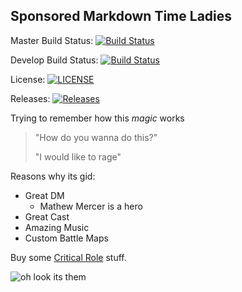 ## Sponsored Markdown Time Ladies

Master Build Status: [![Build Status](https://travis-ci.org/BenThomasSutton/sem.svg?branch=master)](https://travis-ci.org/BenThomasSutton/sem)

Develop Build Status: [![Build Status](https://travis-ci.org/BenThomasSutton/sem.svg?branch=develop)](https://travis-ci.org/BenThomasSutton/sem)

License: [![LICENSE](https://img.shields.io/github/license/benthomassutton/sem.svg?style=flat-square)](https://github.com/benthomassutton/sem/blob/master/LICENSE)

Releases: [![Releases](https://img.shields.io/github/release/benthomassutton/sem/all.svg?style=flat-square)](https://github.com/benthomassutton/sem/releases)

Trying to remember how this _magic_ works

> "How do you wanna do this?"
>
>"I would like to rage"

Reasons why its gid:
* Great DM
  * Mathew Mercer is a hero
* Great Cast
* Amazing Music
* Custom Battle Maps

Buy some [Critical Role][CritRoleShop] stuff.

![oh look its them][CritRoleLogo]


[CritRoleShop]: http://critroleshop.co.uk

[CritRoleLogo]: https://444vno15v5re20btub322y5h-wpengine.netdna-ssl.com/wp-content/uploads/2018/02/CriticalRole_Logo_Black.jpg
